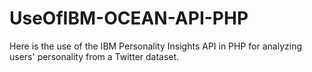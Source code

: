 # UseOfIBM-OCEAN-API-PHP
Here is the use of the IBM Personality Insights API in PHP for analyzing users' personality from a Twitter dataset.
